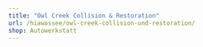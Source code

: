 ```yaml
---
title: "Owl Creek Collision & Restoration"
url: /hiawassee/owl-creek-collision-und-restoration/
shop: Autowerkstatt
---
```

